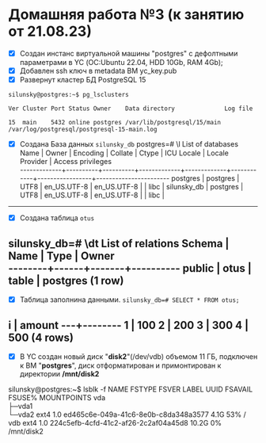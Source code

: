 # Домашняя работа №3 (к занятию от 21.08.23)

- [x] Cоздан инстанс виртуальной машины "postgres" с дефолтными параметрами в YC (ОС:Ubuntu 22.04, HDD 10Gb, RAM 4Gb);
- [x] Добавлен ssh ключ в metadata ВМ yc_key.pub
- [x] Развернут кластер БД PostgreSQL 15

`silunsky@postgres:~$ pg_lsclusters`

`Ver Cluster Port Status Owner    Data directory              Log file`

`15  main    5432 online postgres /var/lib/postgresql/15/main /var/log/postgresql/postgresql-15-main.log`
- [x] Создана База данных `silunsky_db`
postgres=# \l
                                                  List of databases
    Name     |  Owner   | Encoding |   Collate   |    Ctype    | ICU Locale | Locale Provider |   Access privileges   
-------------+----------+----------+-------------+-------------+------------+-----------------+-----------------------
 postgres    | postgres | UTF8     | en_US.UTF-8 | en_US.UTF-8 |            | libc            | 
 silunsky_db | postgres | UTF8     | en_US.UTF-8 | en_US.UTF-8 |            | libc            | 
---
 
- [x] Создана таблица `otus`

silunsky_db=# \dt
        List of relations
 Schema | Name | Type  |  Owner   
--------+------+-------+----------
 public | otus | table | postgres
(1 row)
---

- [x] Таблица заполнина данными.
`silunsky_db=# SELECT * FROM otus;`

 i | amount 
---+--------
 1 |    100
 2 |    200
 3 |    300
 4 |    500
(4 rows)
---

- [x] В YC создан новый диск "**disk2**"(/dev/vdb) объемом 11 ГБ, подключен к ВМ "**postgres**", диск отформатирован и примонтирован к директории **/mnt/disk2**

silunsky@postgres:~$ lsblk -f
NAME   FSTYPE   FSVER LABEL UUID                                 FSAVAIL FSUSE% MOUNTPOINTS
vda                                                                             
├─vda1                                                                          
└─vda2 ext4     1.0         ed465c6e-049a-41c6-8e0b-c8da348a3577    4.1G    53% /
vdb    ext4     1.0         224c5efb-4cfd-41c2-af26-2c2af04a45d8   10.2G     0% /mnt/disk2

    
